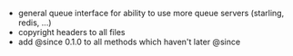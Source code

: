 * general queue interface for ability to use more queue servers (starling, redis, ...)
* copyright headers to all files
* add @since 0.1.0 to all methods which haven't later @since
